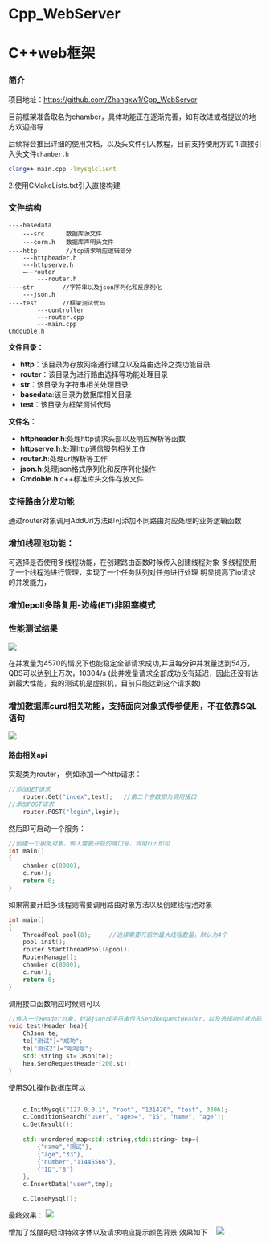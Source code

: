 # Cpp_WebServer
# C++web框架

### 简介

项目地址：https://github.com/Zhangxw1/Cpp_WebServer

目前框架准备取名为chamber，具体功能正在逐渐完善，如有改进或者提议的地方欢迎指导

后续将会推出详细的使用文档，以及头文件引入教程，目前支持使用方式
1.直接引入头文件`chamber.h`
```sh
clang++ main.cpp -lmysqlclient
```
2.使用CMakeLists.txt引入直接构建

### 文件结构

```
----basedata
    ---src      数据库源文件
    ---corm.h   数据库声明头文件
----http        //tcp请求响应逻辑部分
	---httpheader.h
	---httpserve.h
	⌙--router
	    ---router.h
----str        //字符串以及json序列化和反序列化
	---json.h
----test       //框架测试代码
        ---controller
        ---router.cpp
        ---main.cpp
Cmdouble.h
```

**文件目录：**

- **http**：该目录为存放网络通行建立以及路由选择之类功能目录
- **router**：该目录为进行路由选择等功能处理目录
- **str**：该目录为字符串相关处理目录
- **basedata**:该目录为数据库相关目录
- **test**：该目录为框架测试代码

**文件名：**

- **httpheader.h**:处理http请求头部以及响应解析等函数
- **httpserve.h**:处理http通信服务相关工作
- **router.h**:处理url解析等工作
- **json.h**:处理json格式序列化和反序列化操作
- **Cmdoble.h**:c++标准库头文件存放文件

### 支持路由分发功能

通过router对象调用AddUrl方法即可添加不同路由对应处理的业务逻辑函数

### 增加线程池功能：

可选择是否使用多线程功能，在创建路由函数时候传入创建线程对象
多线程使用了一个线程池进行管理，实现了一个任务队列对任务进行处理
明显提高了io请求的并发能力，

### 增加epoll多路复用-边缘(ET)非阻塞模式

### 性能测试结果

![](https://charmber-image-bed.oss-cn-shanghai.aliyuncs.com/20230316145927.png)

在并发量为4570的情况下也能稳定全部请求成功,并且每分钟并发量达到54万，QBS可以达到上万次，10304/s
(此并发量请求全部成功没有延迟，因此还没有达到最大性能，我的测试机是虚拟机，目前只能达到这个请求数)

### 增加数据库curd相关功能，支持面向对象式传参使用，不在依靠SQL语句

![](https://charmber-image-bed.oss-cn-shanghai.aliyuncs.com/20230316111938.png)

#### 路由相关api
实现类为router，
例如添加一个http请求：
```c++
//添加GET请求
    router.Get("index",test);   //第二个参数即为调用接口
//添加POST请求
    router.POST("login",login);
```

然后即可启动一个服务：
```c++
//创建一个服务对象，传入需要开启的端口号，调用run即可
int main()
{
    chamber c(8080);
    c.run();
    return 0;
}
```
如果需要开启多线程则需要调用路由对象方法以及创建线程池对象
```c++
int main()
{
    ThreadPool pool(8);     //选择需要开启的最大线程数量，默认为4个
    pool.init();
    router.StartThreadPool(&pool);
    RouterManage();
    chamber c(8080);
    c.run();
    return 0;
}
```

调用接口函数响应时候则可以
```c++
//传入一个Header对象，封装json成字符串传入SendRequestHeader，以及选择响应状态码即可
void test(Header hea){
    ChJson te;
    te["测试"]="成功";
    te["测试2"]="哈哈哈";
    std::string st= Json(te);
    hea.SendRequestHeader(200,st);
}
```

使用SQL操作数据库可以
```c++

    c.InitMysql("127.0.0.1", "root", "131420", "test", 3306);
    c.ConditionSearch("user", "age>=", "15", "name", "age");
    c.GetResult();
    
    std::unordered_map<std::string,std::string> tmp={
        {"name","测试"},
        {"age","33"},
        {"number","11445566"},
        {"ID","8"}
    };
    c.InsertData("user",tmp);

    c.CloseMysql();
```
最终效果：
![](https://charmber-image-bed.oss-cn-shanghai.aliyuncs.com/20230316142102.png)

增加了炫酷的启动特效字体以及请求响应提示颜色背景
效果如下：
![](https://charmber-image-bed.oss-cn-shanghai.aliyuncs.com/20230420104333.png)


